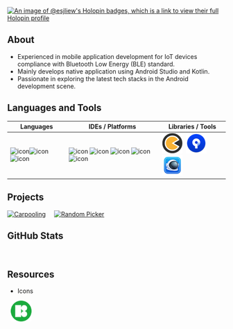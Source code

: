 [![An image of @esjliew's Holopin badges, which is a link to view their full Holopin profile](https://holopin.me/esjliew)](https://holopin.io/@esjliew)

<h2> About </h2>

- Experienced in mobile application development for IoT devices compliance 
with Bluetooth Low Energy (BLE) standard. 
- Mainly develops native application using Android Studio and Kotlin. 
- Passionate in exploring the latest tech stacks in the Android development scene.

<h2> Languages and Tools </h2>


| Languages                      | IDEs / Platforms                                                     | Libraries / Tools                                                                                                                                              |
|--------------------------------|----------------------------------------------------------------------|----------------------------------------------------------------------------------------------------------------------------------------------------------------|
| ![icon][1]![icon][2]![icon][3] | ![icon][4]&nbsp;![icon][5]&nbsp;![icon][6]&nbsp;![icon][7]![icon][8] | <img src="./assets/icons/koin_logo.png"/>&nbsp;&nbsp;<img src="./assets/icons/source_tree_logo.png"/>&nbsp;&nbsp;<img src="./assets/icons/proxyman_logo.png"/> |

[1]: https://img.icons8.com/color/48/4a90e2/kotlin
[2]: https://img.icons8.com/color/48/4a90e2/javascript
[3]: https://img.icons8.com/color/48/4a90e2/java-coffee-cup-logo--v1.png

[4]: https://img.icons8.com/color/48/4a90e2/android-studio
[5]: https://img.icons8.com/color/48/4a90e2/intellij-idea
[6]: https://img.icons8.com/color/48/4a90e2/visual-studio-code-2019.png
[7]: https://img.icons8.com/color/48/google-firebase-console.png
[8]: https://img.icons8.com/color/48/cloud-function.png

<!--
- Languages

<p>
&nbsp;
<img src="https://img.icons8.com/color/48/4a90e2/kotlin" alt="Kotlin Logo"/>
<img src="https://img.icons8.com/color/48/4a90e2/javascript" alt="JavaScript Logo"/>
<img src="https://img.icons8.com/color/48/4a90e2/java-coffee-cup-logo--v1.png" alt="Java Logo"/>
</p>

- IDEs / Platforms

<p>
&nbsp;
<img src="https://img.icons8.com/color/48/4a90e2/android-studio" alt="Android Studio Logo"/>
<img src="https://img.icons8.com/color/48/4a90e2/intellij-idea" alt="Intellij Idea Logo"/>
<img src="https://img.icons8.com/color/48/4a90e2/visual-studio-code-2019.png" alt="Visual Studio Code Logo"/>
<img width="48" height="48" src="https://img.icons8.com/color/48/google-firebase-console.png" alt="google-firebase-console"/>
<img width="48" height="48" src="https://img.icons8.com/color/48/cloud-function.png" alt="cloud-function"/>
</p>

- Libraries / Tools

&nbsp;
[<img src="./assets/icons/koin_logo.png" alt="Koin Logo" height="48" width="48">](https://insert-koin.io/)
[<img src="./assets/icons/source_tree_logo.png" alt="SourceTree Logo" height="48" width="48">](https://www.sourcetreeapp.com/)
[<img src="./assets/icons/proxyman_logo.png" alt="Proxyman Logo" height="48" width="48">](https://proxyman.io/)
-->

<h2> Projects </h2>

<p>

[![Carpooling](https://github-readme-stats.vercel.app/api/pin/?username=es-jliew&repo=carpooling-model-netlogo&show_owner=true&theme=react)](https://github.com/es-jliew/carpooling-model-netlogo)
&nbsp; &nbsp;
[![Random Picker](https://github-readme-stats.vercel.app/api/pin/?username=es-jliew&repo=random-picker-mvvm-compose&show_owner=true&theme=react)](https://github.com/es-jliew/random-picker-mvvm-compose)

</p>

<h2> GitHub Stats </h2>

<img src="https://github-readme-stats.vercel.app/api/top-langs/?username=es-jliew&layout=compact&theme=react" alt=""/>

<h2> Resources </h2>

- Icons

&nbsp;
[<img src="./assets/icons/icons8_logo.png" alt="Koin Logo" height="48" width="48">](https://icons8.com/)

<!--
**es-jliew/es-jliew** is a ✨ _special_ ✨ repository because its `README.md` (this file) appears on your GitHub profile.

Here are some ideas to get you started:

- 🔭 I’m currently working on ...
- 🌱 I’m currently learning ...
- 👯 I’m looking to collaborate on ...
- 🤔 I’m looking for help with ...
- 💬 Ask me about ...
- 📫 How to reach me: ...
- 😄 Pronouns: ...
- ⚡ Fun fact: ...
- 👋
-->

